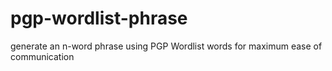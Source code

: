# pgp-wordlist-phrase
generate an n-word phrase using PGP Wordlist words for maximum ease of communication
